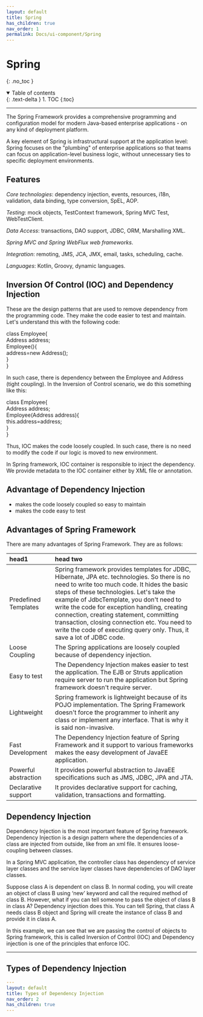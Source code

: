 ```yaml
---
layout: default
title: Spring
has_children: true
nav_order: 1
permalink: Docs/ui-component/Spring
---
```


# Spring

{: .no_toc }

<details open markdown="block">
  <summary>
    Table of contents
  </summary>
  {: .text-delta }
1. TOC
{:toc}
</details>

---

The Spring Framework provides a comprehensive programming and configuration model for modern Java-based enterprise applications - on any kind of deployment platform.

A key element of Spring is infrastructural support at the application level: Spring focuses on the "plumbing" of enterprise applications so that teams can focus on application-level business logic, without unnecessary ties to specific deployment environments.


## Features

*Core technologies*: dependency injection, events, resources, i18n, validation, data binding, type conversion, SpEL, AOP.

*Testing*: mock objects, TestContext framework, Spring MVC Test, WebTestClient.

*Data Access*: transactions, DAO support, JDBC, ORM, Marshalling XML.

*Spring MVC and Spring WebFlux web frameworks*.

*Integration*: remoting, JMS, JCA, JMX, email, tasks, scheduling, cache.

*Languages*: Kotlin, Groovy, dynamic languages.

## Inversion Of Control (IOC) and Dependency Injection

These are the design patterns that are used to remove dependency from the programming code. They make the code easier to test and maintain. Let's understand this with the following code:

class Employee{  
    Address address;  
    Employee(){  
        address=new Address();  
    }  
}  

In such case, there is dependency between the Employee and Address (tight coupling). In the Inversion of Control scenario, we do this something like this:

class Employee{  
    Address address;  
    Employee(Address address){  
        this.address=address;  
    }  
}  

Thus, IOC makes the code loosely coupled. In such case, there is no need to modify the code if our logic is moved to new environment.

In Spring framework, IOC container is responsible to inject the dependency. We provide metadata to the IOC container either by XML file or annotation.

## Advantage of Dependency Injection
- makes the code loosely coupled so easy to maintain
- makes the code easy to test

## Advantages of Spring Framework


There are many advantages of Spring Framework. They are as follows:

| head1        | head two          | 
|:-------------|:------------------|
| Predefined Templates           | Spring framework provides templates for JDBC, Hibernate, JPA etc. technologies. So there is no need to write too much code. It hides the basic steps of these technologies. Let's take the example of JdbcTemplate, you don't need to write the code for exception handling, creating connection, creating statement, committing transaction, closing connection etc. You need to write the code of executing query only. Thus, it save a lot of JDBC code.| 
| Loose Coupling | The Spring applications are loosely coupled because of dependency injection.   | 
| Easy to test           | The Dependency Injection makes easier to test the application. The EJB or Struts application require server to run the application but Spring framework doesn't require server.      |
| Lightweight           | Spring framework is lightweight because of its POJO implementation. The Spring Framework doesn't force the programmer to inherit any class or implement any interface. That is why it is said non-invasive. | 
| Fast Development           | The Dependency Injection feature of Spring Framework and it support to various frameworks makes the easy development of JavaEE application. | 
| Powerful abstraction           | It provides powerful abstraction to JavaEE specifications such as JMS, JDBC, JPA and JTA. | 
|  Declarative support           | It provides declarative support for caching, validation, transactions and formatting. | 



## Dependency Injection

Dependency Injection is the most important feature of Spring framework. Dependency Injection is a design pattern where the dependencies of a class are injected from outside, like from an xml file. It ensures loose-coupling between classes.

In a Spring MVC application, the controller class has dependency of service layer classes and the service layer classes have dependencies of DAO layer classes.

Suppose class A is dependent on class B. In normal coding, you will create an object of class B using ‘new’ keyword and call the required method of class B. However, what if you can tell someone to pass the object of class B in class A? Dependency injection does this. You can tell Spring, that class A needs class B object and Spring will create the instance of class B and provide it in class A.

In this example, we can see that we are passing the control of objects to Spring framework, this is called Inversion of Control (IOC) and Dependency injection is one of the principles that enforce IOC.


---

## Types of Dependency Injection

```yaml
---
layout: default
title: Types of Dependency Injection
nav_order: 2
has_children: true
---
```